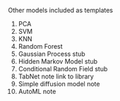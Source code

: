 Other models included as templates

1. PCA
2. SVM
3. KNN
4. Random Forest
5. Gaussian Process stub
6. Hidden Markov Model stub
7. Conditional Random Field stub
8. TabNet note link to library
9. Simple diffusion model note
10. AutoML note
